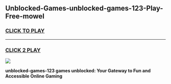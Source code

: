
## Unblocked-Games-unblocked-games-123-Play-Free-mowel
<h3>
<a href="https://premium76.site?title=unblocked-games-123&ref=18A">CLICK TO PLAY</a></h3>
<hr>

<h3>
<a href="https://premium76.site?title=unblocked-games-123&ref=18A">CLICK 2 PLAY</a>
  
</h3>

<a href="https://premium76.site?title=unblocked-games-123&ref=18A"><img src="https://clearcache.store/games.png"></a>


**unblocked-games-123 games unblocked: Your Gateway to Fun and Accessible Online Gaming**
